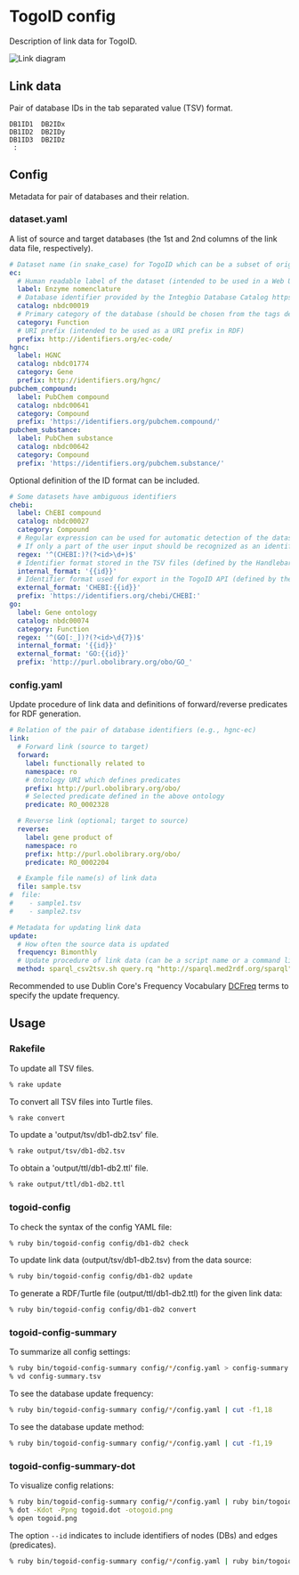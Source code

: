 # TogoID config

Description of link data for TogoID.

![Link diagram](https://github.com/dbcls/togoid-config/blob/refactoring/dot/togoid.png?raw=true)

## Link data

Pair of database IDs in the tab separated value (TSV) format.

```
DB1ID1	DB2IDx
DB1ID2	DB2IDy
DB1ID3	DB2IDz
 :
```

## Config

Metadata for pair of databases and their relation.

### dataset.yaml

A list of source and target databases (the 1st and 2nd columns of the link data file, respectively).

```yaml
# Dataset name (in snake_case) for TogoID which can be a subset of original database divided by the category.
ec:
  # Human readable label of the dataset (intended to be used in a Web UI)
  label: Enzyme nomenclature
  # Database identifier provided by the Integbio Database Catalog https://integbio.jp/dbcatalog/
  catalog: nbdc00019
  # Primary category of the database (should be chosen from the tags defined in the Integbio DB Catalog)
  category: Function
  # URI prefix (intended to be used as a URI prefix in RDF)
  prefix: http://identifiers.org/ec-code/
hgnc:
  label: HGNC
  catalog: nbdc01774
  category: Gene
  prefix: http://identifiers.org/hgnc/
pubchem_compound:
  label: PubChem compound
  catalog: nbdc00641
  category: Compound
  prefix: 'https://identifiers.org/pubchem.compound/'
pubchem_substance:
  label: PubChem substance
  catalog: nbdc00642
  category: Compound
  prefix: 'https://identifiers.org/pubchem.substance/'
```

Optional definition of the ID format can be included.

```yaml
# Some datasets have ambiguous identifiers
chebi:
  label: ChEBI compound
  catalog: nbdc00027
  category: Compound
  # Regular expression can be used for automatic detection of the dataset from identifiers given by users.
  # If only a part of the user input should be recognized as an identifier, use a named capture to indicate the part.
  regex: '^(CHEBI:)?(?<id>\d+)$'
  # Identifier format stored in the TSV files (defined by the Handlebars notation with a named capture).
  internal_format: '{{id}}'
  # Identifier format used for export in the TogoID API (defined by the Handlebars notation with a named capture).
  external_format: 'CHEBI:{{id}}'
  prefix: 'https://identifiers.org/chebi/CHEBI:'
go:
  label: Gene ontology
  catalog: nbdc00074
  category: Function
  regex: '^(GO[:_])?(?<id>\d{7})$'
  internal_format: '{{id}}'
  external_format: 'GO:{{id}}'
  prefix: 'http://purl.obolibrary.org/obo/GO_'
```

### config.yaml

Update procedure of link data and definitions of forward/reverse predicates for RDF generation.

```yaml
# Relation of the pair of database identifiers (e.g., hgnc-ec)
link:
  # Forward link (source to target)
  forward:
    label: functionally related to
    namespace: ro
    # Ontology URI which defines predicates
    prefix: http://purl.obolibrary.org/obo/
    # Selected predicate defined in the above ontology
    predicate: RO_0002328

  # Reverse link (optional; target to source)
  reverse:
    label: gene product of
    namespace: ro
    prefix: http://purl.obolibrary.org/obo/
    predicate: RO_0002204

  # Example file name(s) of link data
  file: sample.tsv
#  file:
#    - sample1.tsv
#    - sample2.tsv

# Metadata for updating link data
update:
  # How often the source data is updated
  frequency: Bimonthly
  # Update procedure of link data (can be a script name or a command like)
  method: sparql_csv2tsv.sh query.rq "http://sparql.med2rdf.org/sparql"
```

Recommended to use Dublin Core's Frequency Vocabulary [DCFreq](https://www.dublincore.org/specifications/dublin-core/collection-description/frequency/) terms to specify the update frequency.

## Usage

### Rakefile

To update all TSV files.

```sh
% rake update
```

To convert all TSV files into Turtle files.

```sh
% rake convert
```

To update a 'output/tsv/db1-db2.tsv' file.

```sh
% rake output/tsv/db1-db2.tsv
```

To obtain a 'output/ttl/db1-db2.ttl' file.


```sh
% rake output/ttl/db1-db2.ttl
```

### togoid-config

To check the syntax of the config YAML file:

```sh
% ruby bin/togoid-config config/db1-db2 check
```

To update link data (output/tsv/db1-db2.tsv) from the data source:

```sh
% ruby bin/togoid-config config/db1-db2 update
```

To generate a RDF/Turtle file (output/ttl/db1-db2.ttl) for the given link data:

```sh
% ruby bin/togoid-config config/db1-db2 convert
```

### togoid-config-summary

To summarize all config settings:

```sh
% ruby bin/togoid-config-summary config/*/config.yaml > config-summary.tsv
% vd config-summary.tsv
```

To see the database update frequency:

```sh
% ruby bin/togoid-config-summary config/*/config.yaml | cut -f1,18
```

To see the database update method:

```sh
% ruby bin/togoid-config-summary config/*/config.yaml | cut -f1,19
```

### togoid-config-summary-dot

To visualize config relations:

```sh
% ruby bin/togoid-config-summary config/*/config.yaml | ruby bin/togoid-config-summary-dot > togoid.dot
% dot -Kdot -Ppng togoid.dot -otogoid.png
% open togoid.png
```

The option `--id` indicates to include identifiers of nodes (DBs) and edges (predicates).

```sh
% ruby bin/togoid-config-summary config/*/config.yaml | ruby bin/togoid-config-summary-dot --id > togoid.dot
```

